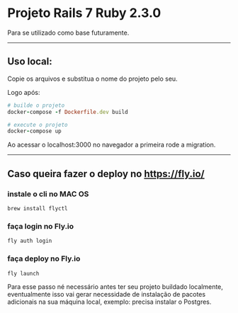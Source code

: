 # Projeto Rails 7 Ruby 2.3.0

Para se utilizado como base futuramente.


---

## Uso local:

Copie os arquivos e substitua o nome do projeto pelo seu.

Logo após:

```ruby
# builde o projeto
docker-compose -f Dockerfile.dev build

# execute o projeto
docker-compose up
```

Ao acessar o localhost:3000 no navegador a primeira rode a migration.

---

## Caso queira fazer o deploy no https://fly.io/

### instale o cli no MAC OS
`brew install flyctl`

### faça login no Fly.io
`fly auth login`

### faça deploy no Fly.io
`fly launch`

Para esse passo né necessário antes ter seu projeto buildado localmente, eventualmente isso vai gerar necessidade de instalação de pacotes adicionais na sua máquina local, exemplo: precisa instalar o Postgres.
